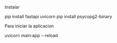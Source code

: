 Instalar

pip install fastapi uvicorn
pip install psycopg2-binary


Para iniciar la aplicacion

uvicorn main:app --reload
